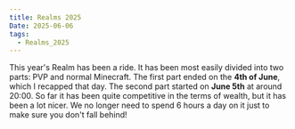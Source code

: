 ```yaml
---
title: Realms 2025
Date: 2025-06-06
tags: 
  - Realms_2025
---
```

This year's Realm has been a ride. It has been most easily divided into two parts: PVP and normal Minecraft. The first part ended on the __4th of June__, which I recapped that day. The second part started on __June 5th__ at around 20:00. So far it has been quite competitive in the terms of wealth, but it has been a lot nicer. We no longer need to spend 6 hours a day on it just to make sure you don't fall behind!